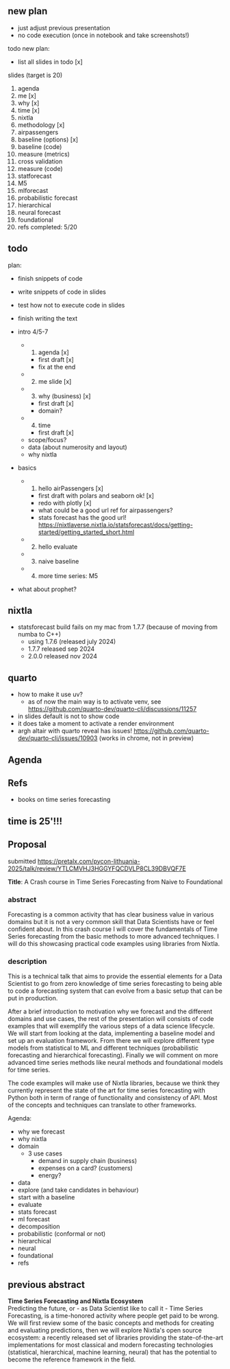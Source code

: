 ## new plan

- just adjust previous presentation
- no code execution (once in notebook and take screenshots!)

todo new plan:
- list all slides in todo [x]

slides (target is 20)
1. agenda
2. me [x]
3. why [x]
4. time [x]
5. nixtla
6. methodology [x]
7. airpassengers
8. baseline (options) [x]
9. baseline (code)
10. measure (metrics)
11. cross validation
12. measure (code)
13. statforecast
14. M5
15. mlforecast
16. probabilistic forecast
17. hierarchical
18. neural forecast
19. foundational
20. refs
completed: 5/20

## todo

plan:
- finish snippets of code
- write snippets of code in slides
- test how not to execute code in slides
- finish writing the text


- intro 4/5-7
  - 1. agenda [x]
    - first draft [x]
    - fix at the end
  - 2. me slide [x]
  - 3. why (business) [x]
    - first draft [x]
    - domain?
  - 4. time
    - first draft [x]
  - scope/focus?
  - data (about numerosity and layout)
  - why nixtla
- basics
  - 1. hello airPassengers [x]
    - first draft with polars and seaborn ok! [x]
    - redo with plotly [x]
    - what could be a good url ref for airpassengers?
    - stats forecast has the good url! https://nixtlaverse.nixtla.io/statsforecast/docs/getting-started/getting_started_short.html
  - 2. hello evaluate
  - 3. naive baseline
  - 4. more time series: M5
- what about prophet?

## nixtla

- statsforecast build fails on my mac from 1.7.7 (because of moving from numba to C++)
    - using 1.7.6 (released july 2024)
    - 1.7.7 released sep 2024
    - 2.0.0 released nov 2024

## quarto

- how to make it use uv?
    - as of now the main way is to activate venv, see https://github.com/quarto-dev/quarto-cli/discussions/11257
- in slides default is not to show code
- it does take a moment to activate a render environment
- argh altair with quarto reveal has issues! https://github.com/quarto-dev/quarto-cli/issues/10903 (works in chrome, not in preview)

## Agenda
## Refs
- books on time series forecasting

## time is 25'!!!

## Proposal

submitted https://pretalx.com/pycon-lithuania-2025/talk/review/YTLCMVHJ3HGGYFQCDVLP8CL39DBVQF7E

**Title**: A Crash course in Time Series Forecasting from Naive to Foundational

### abstract
Forecasting is a common activity that has clear business value in various domains but it is not a very common skill that Data Scientists have or feel confident about. In this crash course I will cover the fundamentals of Time Series forecasting from the basic methods to more advanced techniques. I will do this showcasing practical code examples using libraries from Nixtla.
### description
This is a technical talk that aims to provide the essential elements for a Data Scientist to go from zero knowledge of time series forecasting to being able to code a forecasting system that can evolve from a basic setup that can be put in production.

After a brief introduction to motivation why we forecast and the different domains and use cases, the rest of the presentation will consists of code examples that will exemplify the various steps of a data science lifecycle. We will start from looking at the data, implementing a baseline model and set up an evaluation framework. From there we will explore different type models from statistical to ML and different techniques (probabilistic forecasting and hierarchical forecasting). Finally we will comment on more advanced time series methods like neural methods and foundational models for time series.

The code examples will make use of Nixtla libraries, because we think they currently represent the state of the art for time series forecasting with Python both in term of range of functionality and consistency of API. Most of the concepts and techniques can translate to other frameworks.




Agenda:
- why we forecast
- why nixtla
- domain
	- 3 use cases
		- demand in supply chain (business)
		- expenses on a card? (customers)
		- energy?
- data
- explore (and take candidates in behaviour)
- start with a baseline
- evaluate
- stats forecast
- ml forecast
- decomposition
- probabilistic (conformal or not)
- hierarchical
- neural
- foundational
- refs


## previous abstract

**Time Series Forecasting and Nixtla Ecosystem**  
Predicting the future, or - as Data Scientist like to call it - Time Series Forecasting, is a time-honored activity where people get paid to be wrong.  
We will first review some of the basic concepts and methods for creating and evaluating predictions, then we will explore Nixtla's open source ecosystem: a recently released set of libraries providing the state-of-the-art implementations for most classical and modern forecasting technologies (statistical, hierarchical, machine learning, neural) that has the potential to become the reference framework in the field.